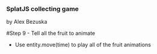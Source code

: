 ### SplatJS collecting game
by Alex Bezuska


#Step 9 - Tell all the fruit to animate

- Use entity.move(time) to play all of the fruit animations



